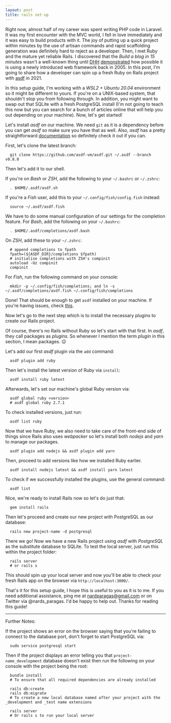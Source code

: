 ```yaml
---
layout: post
title: rails set·up
---
```


Right now, almost half of my career was spent writing PHP code in Laravel. It was my first encounter with the MVC world, I fell in love immediately and it was easy to build products with it. The joy of putting up a quick project within minutes by the use of artisan commands and rapid scaffolding generation was definitely hard to reject as a developer. Then, I met Ruby and the mature yet reliable Rails. I discovered that the _Build a blog in 15 minutes_ wasn't a well-known thing until [DHH](https://twitter.com/dhh) [demonstrated](https://youtu.be/Gzj723LkRJY) how possible it is using a newly introduced web framework back in 2005. In this post, I'm going to share how a developer can spin up a fresh Ruby on Rails project with [asdf](https://github.com/asdf-vm/asdf) in 2021.

In this setup guide, I'm working with a _WSL2 + Ubuntu 20.04_ environment so it might be different to yours. If you're on a UNIX-based system, that shouldn't stop you from following through. In addition, you might want to swap out that SQLite with a fresh PostgreSQL install (I'm not going to teach this now but you can search for a bunch of articles online that will help you out depending on your machine). Now, let's get started!

Let's install _asdf_ on our machine. We need `git` as it is a dependency before you can get _asdf_ so make sure you have that as well. Also, _asdf_ has a pretty straightforward [documentation](https://asdf-vm.com/#/core-manage-asdf) so definitely check it out if you can.

First, let's clone the latest branch:

```shell
  git clone https://github.com/asdf-vm/asdf.git ~/.asdf --branch v0.8.0
```

Then let's add it to our shell.

If you're on _Bash_ or _ZSH_, add the following to your `~/.bashrc` or `~/.zshrc`:

```shell
  . $HOME/.asdf/asdf.sh
```

If you're a _Fish_ user, add this to your `~/.config/fish/config.fish` instead:

```shell
  source ~/.asdf/asdf.fish
```

We have to do some manual configuration of our settings for the completion feature. For _Bash_, add the following on your `~/.bashrc`:

```shell
  . $HOME/.asdf/completions/asdf.bash
```

On _ZSH_, add these to your `~/.zshrc`:

```shell
  # append completions to fpath
  fpath=(${ASDF_DIR}/completions $fpath)
  # initialise completions with ZSH's compinit
  autoload -Uz compinit
  compinit
```

For _Fish_, run the following command on your console:

```shell
  mkdir -p ~/.config/fish/completions; and ln -s ~/.asdf/completions/asdf.fish ~/.config/fish/completions
```

Done! That should be enough to get `asdf` installed on your machine. If you're having issues, check [this](https://asdf-vm.com/#/core-manage-asdf?id=having-issues).

Now let's go to the next step which is to install the necessary plugins to create our Rails project.

Of course, there's no Rails without Ruby so let's start with that first. In _asdf_, they call packages as _plugins_. So whenever I mention the term _plugin_ in this section, I mean packages. 😉

Let's add our first _asdf_ plugin via the `add` command:

```shell
  asdf plugin add ruby
```

Then let's install the latest version of Ruby via `install`:

```shell
  asdf install ruby latest
```

Afterwards, let's set our machine's global Ruby version via:

```shell
  asdf global ruby <version>
  # asdf global ruby 2.7.1
```

To check installed versions, just run:

```shell
  asdf list ruby
```

Now that we have Ruby, we also need to take care of the front-end side of things since Rails also uses _webpacker_ so let's install both _nodejs_ and _yarn_ to manage our packages.

```shell
  asdf plugin add nodejs && asdf plugin add yarn
```

Then, proceed to add versions like how we installed Ruby earlier.

```shell
  asdf install nodejs latest && asdf install yarn latest
```

To check if we successfully installed the plugins, use the general command:

```shell
  asdf list
```

Nice, we're ready to install Rails now so let's do just that:

```shell
  gem install rails
```

Then let's proceed and create our new project with PostgreSQL as our database:

```shell
  rails new project-name -d postgresql
```

There we go! Now we have a new Rails project using _asdf_ with _PostgreSQL_ as the substitute database to SQLite. To test the local server, just run this within the project folder:

```shell
  rails server
  # or rails s
```

This should spin up your local server and now you'll be able to check your fresh Rails app on the browser via `http://localhost:3000/`.

That's it for this setup guide, I hope this is useful to you as it is to me. If you need additional assistance, ping me at nardparagas@gmail.com or on Twitter via @nards_paragas. I'd be happy to help out. Thanks for reading this guide!

<hr/>

Further Notes:

If the project shows an error on the browser saying that you're failing to connect to the database port, don't forget to start PostgreSQL via:

```shell
  sudo service postgresql start
```

Then if the project displays an error telling you that `project-name_development` database doesn't exist then run the following on your console with the project being the root:

```shell
  bundle install
  # To ensure that all required dependencies are already installed

  rails db:create
  rails db:migrate
  # To create a new local database named after your project with the _development and _test name extensions

  rails server
  # Or rails s to run your local server
```
